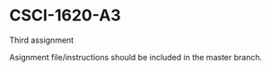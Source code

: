 # CSCI-1620-A3
Third assignment

Asignment file/instructions should be included in the master branch.
